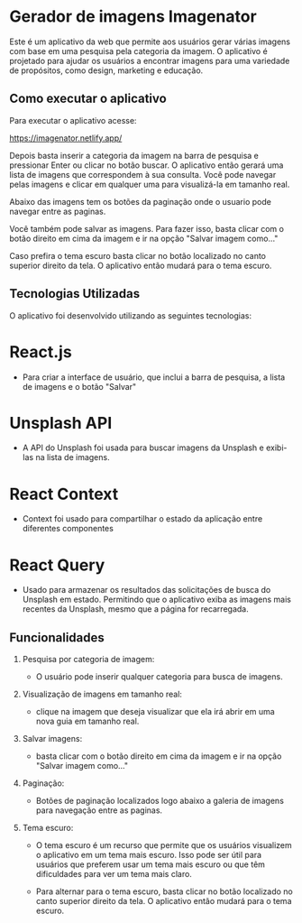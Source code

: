 # Gerador de imagens Imagenator 

Este é um aplicativo da web que permite aos usuários gerar várias imagens com base em uma pesquisa pela categoria da imagem. O aplicativo é projetado para ajudar os usuários a encontrar imagens para uma variedade de propósitos, como design, marketing e educação.
## Como executar o aplicativo

Para executar o aplicativo acesse:

https://imagenator.netlify.app/

Depois basta inserir a categoria da imagem na barra de pesquisa e pressionar Enter ou clicar no botão buscar. O aplicativo então gerará uma lista de imagens que correspondem à sua consulta. Você pode navegar pelas imagens e clicar em qualquer uma para visualizá-la em tamanho real.

Abaixo das imagens tem os botões da paginação onde o usuario pode navegar entre as paginas.

Você também pode salvar as imagens. Para fazer isso, basta clicar com o botão direito em cima da imagem e ir na opção "Salvar imagem como..."

Caso prefira o tema escuro basta clicar no botão localizado no canto superior direito da tela. O aplicativo então mudará para o tema escuro.
## Tecnologias Utilizadas

O aplicativo foi desenvolvido utilizando as seguintes tecnologias:

# React.js 
 - Para criar a interface de usuário, que inclui a barra de pesquisa, a lista de imagens e o botão "Salvar"

# Unsplash API
 - A API do Unsplash foi usada para buscar imagens da Unsplash e exibi-las na lista de imagens.

 # React Context
 - Context foi usado para compartilhar o estado da aplicação entre diferentes componentes

 # React Query
 - Usado para armazenar os resultados das solicitações de busca do Unsplash em estado. Permitindo que o aplicativo exiba as imagens mais recentes da Unsplash, mesmo que a página for recarregada.

## Funcionalidades

1. Pesquisa por categoria de imagem:
   - O usuário pode inserir qualquer categoria para busca de imagens.

2. Visualização de imagens em tamanho real:
   - clique na imagem que deseja visualizar que ela irá abrir em uma nova guia em tamanho real.

3. Salvar imagens:
   - basta clicar com o botão direito em cima da imagem e ir na opção "Salvar imagem como..."

4. Paginação:
   - Botões de paginação localizados logo abaixo a galeria de imagens para navegação entre as paginas.

5. Tema escuro:
   - O tema escuro é um recurso que permite que os usuários visualizem o aplicativo em um tema mais escuro. Isso pode ser útil para usuários que preferem usar um tema mais escuro ou que têm dificuldades para ver um tema mais claro.

   - Para alternar para o tema escuro, basta clicar no botão localizado no canto superior direito da tela. O aplicativo então mudará para o tema escuro.






